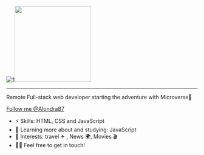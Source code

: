  ![1](https://user-images.githubusercontent.com/99088112/171981203-5fb41937-837e-4d51-ae47-b8cd88309d21.png)<img src="https://user-images.githubusercontent.com/99088112/171971425-393f9028-2e83-412f-96b5-c1435be4264c.gif" height="200" />
<hr>
Remote Full-stack web developer starting the adventure with Microverse🚀 

<a class="github-button" href="https://github.com/Alondra87" aria-label="Follow @Alondra87 on GitHub">Follow me @Alondra87</a>

- ⚡ Skills: HTML, CSS and JavaScript
- 🌱 Learning more about and studying: JavaScript
- 💜 Interests: travel ✈ , News 🌍, Movies 🎬
- 👋🏻 Feel free to get in touch!

<!--START_SECTION:waka-->
<!--END_SECTION:waka-->





<!--
**Alondra87/Alondra87** is a ✨ _special_ ✨ repository because its `README.md` (this file) appears on your GitHub profile.

Here are some ideas to get you started:

- 🔭 I’m currently working on ...
- 🌱 I’m currently learning ...
- 👯 I’m looking to collaborate on ...![1](https://user-images.githubusercontent.com/99088112/171981188-8aedf43b-4d12-489d-9006-8ad6df1e838a.png)

- 🤔 I’m looking for help with ...
- 💬 Ask me about ...
- 📫 How to reach me: ...
- 😄 Pronouns: ...
- ⚡ Fun fact: ...
-->
